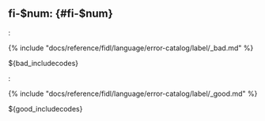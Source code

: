 ## fi-$num: <!-- TODO: Add title --> {#fi-$num}

<!-- TODO: 1 or 2 lines explaining what the causes this kind of failure -->:

{% include "docs/reference/fidl/language/error-catalog/label/_bad.md" %}

${bad_includecodes}
<!-- TODO: 1 or 2 lines explaining how to fix this in the general case -->:

{% include "docs/reference/fidl/language/error-catalog/label/_good.md" %}

${good_includecodes}
<!-- TODO(OPTIONAL): 1 paragraph summarizing strategies to avoid problem -->

<!-- TODO(OPTIONAL): 1 paragraph explaining why this is an error at all -->
